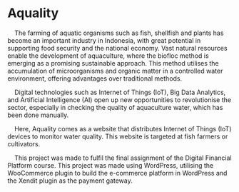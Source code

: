 # Aquality
&nbsp;&nbsp;&nbsp;&nbsp;The farming of aquatic organisms such as fish, shellfish and plants has become an important industry in Indonesia, with great potential in supporting food security and the national economy. Vast natural resources enable the development of aquaculture, where the biofloc method is emerging as a promising sustainable approach. This method utilises the accumulation of microorganisms and organic matter in a controlled water environment, offering advantages over traditional methods.

&nbsp;&nbsp;&nbsp;&nbsp;Digital technologies such as Internet of Things (IoT), Big Data Analytics, and Artificial Intelligence (AI) open up new opportunities to revolutionise the sector, especially in checking the quality of aquaculture water, which has been done manually.

&nbsp;&nbsp;&nbsp;&nbsp;Here, Aquality comes as a website that distributes Internet of Things (IoT) devices to monitor water quality. This website is targeted at fish farmers or cultivators.

&nbsp;&nbsp;&nbsp;&nbsp;This project was made to fulfil the final assignment of the Digital Financial Platform course. This project was made using WordPress, utilising the WooCommerce plugin to build the e-commerce platform in WordPress and the Xendit plugin as the payment gateway.
